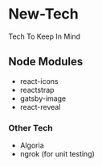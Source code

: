 # New-Tech
Tech To Keep In Mind

## Node Modules 
+ react-icons
+ reactstrap
+ gatsby-image
+ react-reveal

### Other Tech
+ Algoria 
+ ngrok (for unit testing)


